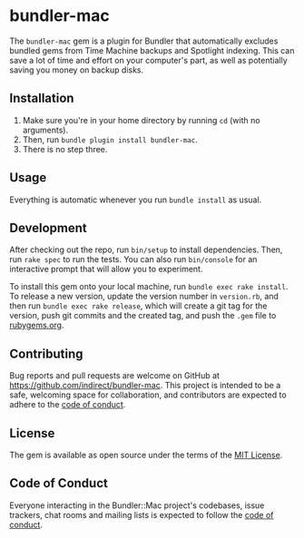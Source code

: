 # bundler-mac

The `bundler-mac` gem is a plugin for Bundler that automatically excludes bundled gems from Time Machine backups and Spotlight indexing. This can save a lot of time and effort on your computer's part, as well as potentially saving you money on backup disks.

## Installation

1. Make sure you're in your home directory by running `cd` (with no arguments).
1. Then, run `bundle plugin install bundler-mac`.
1. There is no step three.

## Usage

Everything is automatic whenever you run `bundle install` as usual.

## Development

After checking out the repo, run `bin/setup` to install dependencies. Then, run `rake spec` to run the tests. You can also run `bin/console` for an interactive prompt that will allow you to experiment.

To install this gem onto your local machine, run `bundle exec rake install`. To release a new version, update the version number in `version.rb`, and then run `bundle exec rake release`, which will create a git tag for the version, push git commits and the created tag, and push the `.gem` file to [rubygems.org](https://rubygems.org).

## Contributing

Bug reports and pull requests are welcome on GitHub at https://github.com/indirect/bundler-mac. This project is intended to be a safe, welcoming space for collaboration, and contributors are expected to adhere to the [code of conduct](https://github.com/indirect/bundler-mac/blob/main/CODE_OF_CONDUCT.md).

## License

The gem is available as open source under the terms of the [MIT License](https://opensource.org/licenses/MIT).

## Code of Conduct

Everyone interacting in the Bundler::Mac project's codebases, issue trackers, chat rooms and mailing lists is expected to follow the [code of conduct](https://github.com/indirect/bundler-mac/blob/main/CODE_OF_CONDUCT.md).
